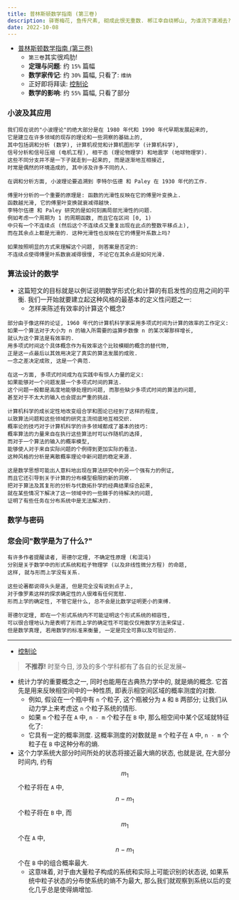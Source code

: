 ```yaml
---
title: 普林斯顿数学指南 (第三卷)
description: 驿寄梅花, 鱼传尺素, 砌成此恨无重数. 郴江幸自绕郴山, 为谁流下潇湘去?
date: 2022-10-08
---
```


- [普林斯顿数学指南 (第三卷)](https://book.douban.com/subject/25817384/)
  - `第三卷`其实很鸡肋!
  - __定理与问题__: 约 `15%` 篇幅
  - __数学家传记__: 约 `30%` 篇幅, 只看了: `维纳`
  - 正好即将拜读:
    [控制论](https://book.douban.com/subject/3805815/)
  - __数学的影响__: 约 `55%` 篇幅, 只看了部分

### 小波及其应用

```
我们现在说的"小波理论"的绝大部分是在 1980 年代和 1990 年代早期发展起来的,
它是建立在许多领域的现存的理论和一些洞察的基础上的,
其中包括调和分析 (数学), 计算机视觉和计算机图形学 (计算机科学),
信号分析和信号压缩 (电机工程), 相干态 (理论物理学) 和地震学 (地球物理学).
这些不同分支并不是一下子就走到一起来的, 而是逐渐地互相接近,
时常是偶然的环境造成的, 其中涉及许多不同的人.

在调和分析方面, 小波理论要追溯到 李特尔伍德 和 Paley 在 1930 年代的工作.

傅里叶分析的一个重要的原理是: 函数的光滑性反映在它的傅里叶变换上.
函数越光滑, 它的傅里叶变换就衰减得越快.
李特尔伍德 和 Paley 研究的是如何刻画局部光滑性的问题.
例如考虑一个周期为 1 的周期函数, 而且它在区间 [0, 1)
中只有一个不连续点 (然后这个不连续点又重复出现在此点的整数平移点上),
而在其余点上都是光滑的. 这种光滑性也反映在它的傅里叶系数上吗?

如果按照明显的方式来理解这个问题, 则答案是否定的:
不连续点使得傅里叶系数衰减得很慢, 不论它在其余点是如何光滑.
```

### 算法设计的数学

- 这篇短文的目标就是以例证说明数学形式化和计算的有启发性的应用之间的平衡.
  我们一开始就要建立起这种风格的最基本的定义性问题之一:
  - 怎样来陈述有效率的计算这个概念?

```
部分由于像这样的论证, 1960 年代的计算机科学家采用多项式时间为计算的效率的工作定义:
如果一个算法对于大小为 n 的输入所需要的运算步数像 n 的某次幂那样增长,
就认为这个算法是有效率的.
用多项式时间这个具体概念作为有效率这个比较模糊的概念的替代物,
正是这一点最后以其效用决定了真实的算法发展的成败.
一念之差决定成败, 这是一个典范.

在这一方面, 多项式时间成为在实践中有惊人力量的定义:
如果能够对一个问题发展一个多项式时间的算法.
这个问题一般都是高度地能够处理的问题, 而那些缺少多项式时间的算法的问题,
甚至对于不太大的输入也会提出严重的挑战.
```

```
计算机科学的成长定性地改变组合学和图论已经到了这样的程度,
以致算法问题和这些领域的研究主流彻底地互相交织.
概率论的技巧对于计算机科学的许多领域都成了基本的技巧:
概率算法的力量来自在执行这些算法时可以作随机的选择,
而对于一个算法的输入的概率模型,
能够使人对于来自实际问题的个例得到更加实际的看法.
这种风格的分析是离散概率理论中新问题的稳定来源.
```

```
这是数学思想可能出人意料地出现在算法研究中的另一个强有力的例证,
而且它还引导到关于计算的分布模型极限的新的洞察.
把对于算法及其复形的分析与代数拓扑学的经典结果综合起来,
就在某些情况下解决了这一领域中的一些棘手的待解决的问题,
证明了有些任务在分布系统中是无法解决的.
```

### 数学与密码

### 您会问"数学是为了什么?"

```
有许多作者提醒读者, 哥德尔定理, 不确定性原理 (和混沌)
分别是关于数学中的形式系统和粒子物理学 (以及非线性微分方程) 的命题,
这样, 就与形而上学没有关系.

这些论著都说得头头是道, 但是完全没有说到点子上,
对于像罗素这样的探求确定性的人很难有任何宽慰.
形而上学的确定性, 不管它是什么, 总不会是比数学证明更小的束缚.

哥德尔定理, 即在一个形式系统内不可能证明这个形式系统的相容性,
可以很合理地认为是表明了形而上学的确定性不可能仅仅用数学方法来保证.
但是数学真理, 若用数学的标准来衡量, 一定是完全可靠以及可验证的.
```

------------------

- [控制论](https://book.douban.com/subject/3805815/)

> __不推荐!__ 时至今日, 涉及的多个学科都有了各自的长足发展~

- 统计力学的重要概念之一, 同时也能用在古典热力学中的, 就是熵的概念.
  它首先是用来反映相空间中的一种性质, 即表示相空间区域的概率测度的对数.
  - 例如, 假设在一个瓶中有 `n` 个粒子, 这个瓶被分为 `A` 和 `B` 两部分;
    让我们从动力学上来考虑这 `n` 个粒子系统的情形.
  - 如果 `m` 个粒子在 `A` 中, `n - m` 个粒子在 `B` 中,
    那么相空间中某个区域就特征化了:
  - 它具有一定的概率测度. 这概率测度的对数就是 `m` 个粒子在 `A` 中,
    `n - m` 个粒子在 `B` 中这种分布的熵.
- 这个力学系统大部分时间所处的状态将接近最大熵的状态, 也就是说,
  在大部分时间内, 约有
  $$ m_1 $$
  个粒子将在 `A` 中,
  $$ n - m_1 $$
  个粒子将在 `B` 中, 而
  $$ m_1 $$
  个在 `A` 中,
  $$ n - m_1 $$
  个在 `B` 中的组合概率最大.
  - 这意味着, 对于由大量粒子构成的系统和实际上可能识别的状态说,
    如果系统中粒子状态的分布使系统的熵不为最大,
    那么我们就观察到系统以后的变化几乎总是使得熵增加.
